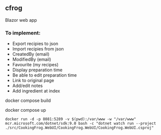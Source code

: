 ## cfrog

Blazor web app

### To implement:

- Export recipies to json
- Import recipies from json
- CreatedBy (email)
- ModifiedBy (email)
- Favourite (my recipes)
- Display preparation time
- Be able to edit preparation time
- Link to original page
- Add/edit notes
- Add ingredient at index

docker compose build

docker compose up

`
docker run -d -p 8081:5289 -v $(pwd):/var/www -w "/var/www" mcr.microsoft.com/dotnet/sdk:9.0 bash -c "dotnet watch run --project ./src/CookingFrog.WebUI/CookingFrog.WebUI/CookingFrog.WebUI.csproj"  
`
